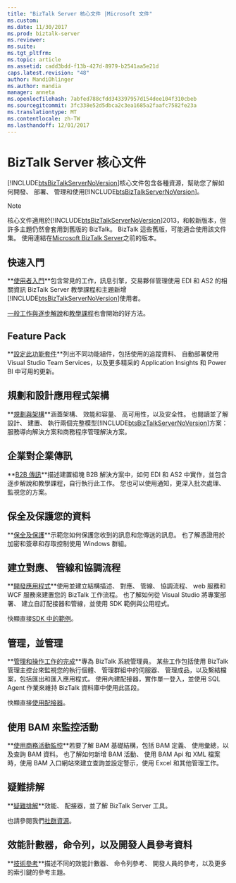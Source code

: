 ```yaml
---
title: "BizTalk Server 核心文件 |Microsoft 文件"
ms.custom: 
ms.date: 11/30/2017
ms.prod: biztalk-server
ms.reviewer: 
ms.suite: 
ms.tgt_pltfrm: 
ms.topic: article
ms.assetid: cadd3bdd-f13b-427d-8979-b2541aa5e21d
caps.latest.revision: "48"
author: MandiOhlinger
ms.author: mandia
manager: anneta
ms.openlocfilehash: 7abfed788cfdd343397957d154dee104f310cbeb
ms.sourcegitcommit: 3fc338e52d5dbca2c3ea1685a2faafc7582fe23a
ms.translationtype: MT
ms.contentlocale: zh-TW
ms.lasthandoff: 12/01/2017
---
```

# <a name="biztalk-server-core-documentation"></a>BizTalk Server 核心文件
[!INCLUDE[btsBizTalkServerNoVersion](../includes/btsbiztalkservernoversion-md.md)]核心文件包含各種資源，幫助您了解如何開發、 部署、 管理和使用[!INCLUDE[btsBizTalkServerNoVersion](../includes/btsbiztalkservernoversion-md.md)]。  

> [!NOTE] 
> 核心文件適用於[!INCLUDE[btsBizTalkServerNoVersion](../includes/btsbiztalkservernoversion-md.md)]2013，和較新版本，但許多主題仍然會套用到舊版的 BizTalk。 BizTalk 這些舊版，可能適合使用該文件集。 使用連結在[Microsoft BizTalk Server](https://msdn.microsoft.com/library/dd547397\(BTS.10\).aspx)之前的版本。  

## <a name="get-started"></a>快速入門
**[使用者入門](../core/getting-started-with-biztalk-server.md)**包含常見的工作，訊息引擎，交易夥伴管理使用 EDI 和 AS2 的相關資訊 BizTalk Server 教學課程和主題新增[!INCLUDE[btsBizTalkServerNoVersion](../includes/btsbiztalkservernoversion-md.md)]使用者。
  
[一般工作與逐步解說](http://msdn.microsoft.com/library/cd02757d-48c6-4ba4-b72d-02acd0b1eff1)和[教學課程](http://msdn.microsoft.com/library/1e404aca-6e25-4189-a0cc-5e9b95194b81)也會開始的好方法。

## <a name="feature-pack"></a>Feature Pack 
**[設定此功能套件](../core/configure-the-feature-pack.md)**列出不同功能組件，包括使用的追蹤資料、 自動部署使用 Visual Studio Team Services，以及更多精采的 Application Insights 和 Power BI 中可用的更新。 
  
## <a name="plan-and-architect-your-applications"></a>規劃和設計應用程式架構
**[規劃與架構](../core/plan-and-architect-your-biztalk-server-solution.md)**涵蓋架構、 效能和容量、 高可用性，以及安全性。 也閱讀並了解設計、 建置、 執行兩個完整模型[!INCLUDE[btsBizTalkServerNoVersion](../includes/btsbiztalkservernoversion-md.md)]方案： 服務導向解決方案和商務程序管理解決方案。

## <a name="business-to-business-messaging"></a>企業對企業傳訊
**[B2B 傳訊](../core/trading-partner-management-using-biztalk-server.md)**描述建置組塊 B2B 解決方案中，如何 EDI 和 AS2 中實作，並包含逐步解說和教學課程，自行執行此工作。 您也可以使用通知，更深入批次處理、 監視您的方案。 

## <a name="secure-and-protect-your-data"></a>保全及保護您的資料
**[保全及保護](../core/secure-and-protect-your-biztalk-messages.md)**示範您如何保護您收到的訊息和您傳送的訊息。 也了解憑證用於加密和簽章和存取控制使用 Windows 群組。

## <a name="create-maps-pipelines-and-orchestrations"></a>建立對應、 管線和協調流程
**[開發應用程式](../core/develop-your-biztalk-applications.md)**使用並建立結構描述、 對應、 管線、 協調流程、 web 服務和 WCF 服務來建置您的 BizTalk 工作流程。 也了解如何從 Visual Studio 將專案部署、 建立自訂配接器和管線，並使用 SDK 範例與公用程式。
  
快顯直接[SDK 中的範例](../core/samples-in-the-sdk.md)。
  
## <a name="administer-and-manage"></a>管理，並管理
**[管理和操作工作的完成](../core/operational-and-administrative-tasks-in-your-biztalk-environment.md)**專為 BizTalk 系統管理員。 某些工作包括使用 BizTalk 管理主控台來監視您的執行個體、 管理群組中的伺服器、 管理成品，以及繫結檔案，包括匯出和匯入應用程式。 使用內建配接器，實作單一登入，並使用 SQL Agent 作業來維持 BizTalk 資料庫中使用此區段。

快顯直接[使用配接器](../core/using-adapters.md)。

## <a name="use-bam-to-monitor-activities"></a>使用 BAM 來監控活動
**[使用商務活動監控](../core/using-business-activity-monitoring.md)**若要了解 BAM 基礎結構，包括 BAM 定義、 使用彙總，以及查詢 BAM 資料。 也了解如何新增 BAM 活動、 使用 BAM Api 和 XML 檔案時，使用 BAM 入口網站來建立查詢並設定警示，使用 Excel 和其他管理工作。

## <a name="troubleshoot"></a>疑難排解
**[疑難排解](../core/troubleshooting.md)**效能、 配接器，並了解 BizTalk Server 工具。

也請參閱我們[社群資源](../core/community-resources5.md)。

## <a name="performance-counters-command-line-and-developer-reference"></a>效能計數器，命令列，以及開發人員參考資料
 
**[技術參考](../core/technical-reference5.md)**描述不同的效能計數器、 命令列參考、 開發人員的參考，以及更多的索引鍵的參考主題。
